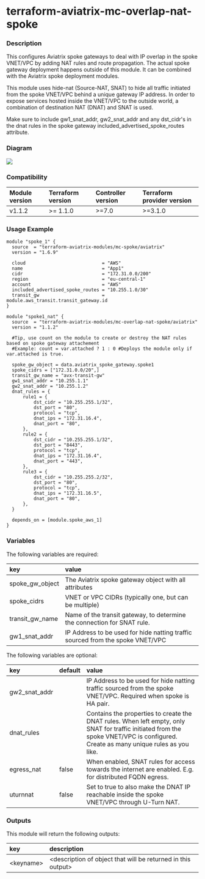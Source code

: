 # terraform-aviatrix-mc-overlap-nat-spoke

### Description
This configures Aviatrix spoke gateways to deal with IP overlap in the spoke VNET/VPC by adding NAT rules and route propagation.
The actual spoke gateway deployment happens outside of this module. It can be combined with the Aviatrix spoke deployment modules.

This module uses hide-nat (Source-NAT, SNAT) to hide all traffic initiated from the spoke VNET/VPC behind a unique gateway IP address.
In order to expose services hosted inside the VNET/VPC to the outside world, a combination of destination NAT (DNAT) and SNAT is used.

Make sure to include gw1_snat_addr, gw2_snat_addr and any dst_cidr's in the dnat rules in the spoke gateway included_advertised_spoke_routes attribute.

### Diagram
<img src="https://github.com/terraform-aviatrix-modules/terraform-aviatrix-mc-overlap-nat-spoke/blob/master/img/terraform-aviatrix-mc-overlap-nat-spoke.png?raw=true">

### Compatibility
Module version | Terraform version | Controller version | Terraform provider version
:--- | :--- | :--- | :---
v1.1.2 | >= 1.1.0 | >=7.0 | >=3.1.0

### Usage Example
```hcl
module "spoke_1" {
  source  = "terraform-aviatrix-modules/mc-spoke/aviatrix"
  version = "1.6.9"

  cloud                            = "AWS"
  name                             = "App1"
  cidr                             = "172.31.0.0/200"
  region                           = "eu-central-1"
  account                          = "AWS"
  included_advertised_spoke_routes = "10.255.1.0/30"
  transit_gw                       = module.aws_transit.transit_gateway.id
}

module "spoke1_nat" {
  source  = "terraform-aviatrix-modules/mc-overlap-nat-spoke/aviatrix"
  version = "1.1.2"

  #Tip, use count on the module to create or destroy the NAT rules based on spoke gateway attachement
  #Example: count = var.attached ? 1 : 0 #Deploys the module only if var.attached is true.

  spoke_gw_object = data.aviatrix_spoke_gateway.spoke1
  spoke_cidrs = ["172.31.0.0/20",]
  transit_gw_name = "avx-transit-gw"
  gw1_snat_addr = "10.255.1.1"
  gw2_snat_addr = "10.255.1.2"
  dnat_rules = {
      rule1 = {
          dst_cidr = "10.255.255.1/32",
          dst_port = "80",
          protocol = "tcp",
          dnat_ips = "172.31.16.4",
          dnat_port = "80",
      },
      rule2 = {
          dst_cidr = "10.255.255.1/32",
          dst_port = "8443",
          protocol = "tcp",
          dnat_ips = "172.31.16.4",
          dnat_port = "443",
      },      
      rule3 = {
          dst_cidr = "10.255.255.2/32",
          dst_port = "80",
          protocol = "tcp",
          dnat_ips = "172.31.16.5",
          dnat_port = "80",
      },           
  }

  depends_on = [module.spoke_aws_1]
}
```

### Variables
The following variables are required:

key | value
:--- | :---
spoke_gw_object | The Aviatrix spoke gateway object with all attributes
spoke_cidrs | VNET or VPC CIDRs (typically one, but can be multiple)
transit_gw_name | Name of the transit gateway, to determine the connection for SNAT rule.
gw1_snat_addr | IP Address to be used for hide natting traffic sourced from the spoke VNET/VPC

The following variables are optional:

key | default | value 
:---|:---|:---
gw2_snat_addr | | IP Address to be used for hide natting traffic sourced from the spoke VNET/VPC. Required when spoke is HA pair.
dnat_rules | | Contains the properties to create the DNAT rules. When left empty, only SNAT for traffic initiated from the spoke VNET/VPC is configured. Create as many unique rules as you like.
egress_nat | false | When enabled, SNAT rules for access towards the internet are enabled. E.g. for distributed FQDN egress.
uturnnat | false | Set to true to also make the DNAT IP reachable inside the spoke VNET/VPC through U-Turn NAT.

### Outputs
This module will return the following outputs:

key | description
:---|:---
\<keyname> | \<description of object that will be returned in this output>
